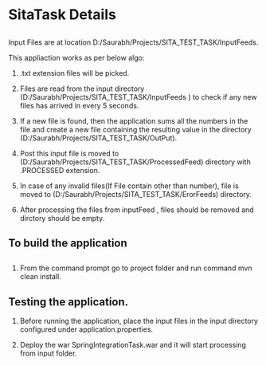 # SitaTask Details

##



Input Files are at location D:/Saurabh/Projects/SITA_TEST_TASK/InputFeeds.

This appliaction works as per below algo:
1. .txt extension files will be picked.
2. Files are read from the input directory (D:/Saurabh/Projects/SITA_TEST_TASK/InputFeeds ) to check if any new files has arrived in every 5 seconds.
3. If a new file is found, then the application sums all the numbers in the file and create a new file containing the resulting value in the directory (D:/Saurabh/Projects/SITA_TEST_TASK/OutPut). 

4. Post this input file is moved to (D:/Saurabh/Projects/SITA_TEST_TASK/ProcessedFeed) directory with .PROCESSED extension. 

5. In case of any invalid files(If File contain other than number), file is moved to (D:/Saurabh/Projects/SITA_TEST_TASK/ErorFeeds) directory. 

6. After processing the files from inputFeed , files should be removed and dirctory should be empty.


## To build the application
 ##
1. From the command prompt go to project folder and run command mvn clean install.



## Testing the application.

1. Before running the application, place the input files in the input directory configured under application.properties.

2. Deploy the war SpringIntegrationTask.war and it will start processing from input folder.

